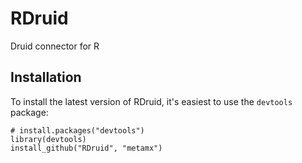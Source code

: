 RDruid
======

Druid connector for R

## Installation

To install the latest version of RDruid, it's easiest to use the `devtools` package:

    # install.packages("devtools")
    library(devtools)
    install_github("RDruid", "metamx")

